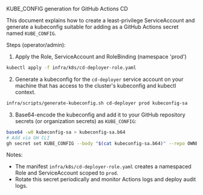 KUBE_CONFIG generation for GitHub Actions CD

This document explains how to create a least-privilege ServiceAccount and generate a kubeconfig suitable for adding as a GitHub Actions secret named `KUBE_CONFIG`.

Steps (operator/admin):

1. Apply the Role, ServiceAccount and RoleBinding (namespace 'prod')

```bash
kubectl apply -f infra/k8s/cd-deployer-role.yaml
```

2. Generate a kubeconfig for the `cd-deployer` service account on your machine that has access to the cluster's kubeconfig and kubectl context.

```bash
infra/scripts/generate-kubeconfig.sh cd-deployer prod kubeconfig-sa
```

3. Base64-encode the kubeconfig and add it to your GitHub repository secrets (or organization secrets) as `KUBE_CONFIG`:

```bash
base64 -w0 kubeconfig-sa > kubeconfig-sa.b64
# Add via GH CLI
gh secret set KUBE_CONFIG --body "$(cat kubeconfig-sa.b64)" --repo OWNER/REPO
```

Notes:
- The manifest `infra/k8s/cd-deployer-role.yaml` creates a namespaced Role and ServiceAccount scoped to `prod`.
- Rotate this secret periodically and monitor Actions logs and deploy audit logs.
